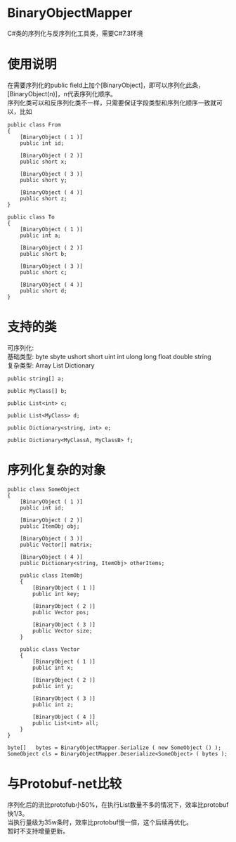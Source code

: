 # BinaryObjectMapper
C#类的序列化与反序列化工具类，需要C#7.3环境  

# 使用说明
在需要序列化的public field上加个[BinaryObject]，即可以序列化此条，[BinaryObject(n)]，n代表序列化顺序。  
序列化类可以和反序列化类不一样，只需要保证字段类型和序列化顺序一致就可以，比如  
```
public class From
{
    [BinaryObject ( 1 )]
    public int id;

    [BinaryObject ( 2 )]
    public short x;

    [BinaryObject ( 3 )]
    public short y;

    [BinaryObject ( 4 )]
    public short z;
}

public class To
{
    [BinaryObject ( 1 )]
    public int a;

    [BinaryObject ( 2 )]
    public short b;

    [BinaryObject ( 3 )]
    public short c;

    [BinaryObject ( 4 )]
    public short d;
}
```

# 支持的类
可序列化:  
基础类型: byte sbyte ushort short uint int ulong long float double string  
复杂类型: Array List Dictionary  
```
public string[] a;

public MyClass[] b;

public List<int> c;

public List<MyClass> d;

public Dictionary<string, int> e;

public Dictionary<MyClassA, MyClassB> f;
```

# 序列化复杂的对象
```
public class SomeObject
{
    [BinaryObject ( 1 )]
    public int id;

    [BinaryObject ( 2 )]
    public ItemObj obj;

    [BinaryObject ( 3 )]
    public Vector[] matrix;

    [BinaryObject ( 4 )]
    public Dictionary<string, ItemObj> otherItems;

    public class ItemObj
    {
        [BinaryObject ( 1 )]
        public int key;

        [BinaryObject ( 2 )]
        public Vector pos;

        [BinaryObject ( 3 )]
        public Vector size;
    }

    public class Vector
    {
        [BinaryObject ( 1 )]
        public int x;

        [BinaryObject ( 2 )]
        public int y;

        [BinaryObject ( 3 )]
        public int z;

        [BinaryObject ( 4 )]
        public List<int> all;
    }
}

byte[]   bytes = BinaryObjectMapper.Serialize ( new SomeObject () );
SomeObject cls = BinaryObjectMapper.Deserialize<SomeObject> ( bytes );
```

# 与Protobuf-net比较
序列化后的流比protofub小50%，在执行List数量不多的情况下，效率比protobuf快1/3。  
当执行量级为35w条时，效率比protobuf慢一倍，这个后续再优化。  
暂时不支持增量更新。  